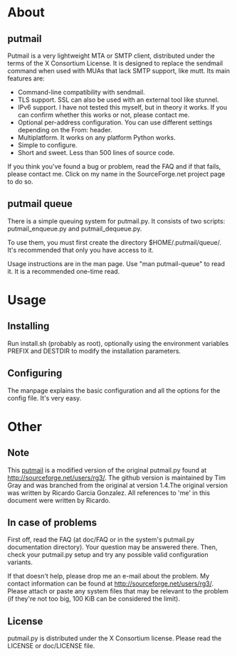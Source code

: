 About
=====

putmail
-------

Putmail is a very lightweight MTA or SMTP client, distributed under the
terms of the X Consortium License. It is designed to replace the
sendmail command when used with MUAs that lack SMTP support, like mutt.
Its main features are:

- Command-line compatibility with sendmail.
- TLS support. SSL can also be used with an external tool like stunnel.
- IPv6 support. I have not tested this myself, but in theory it works.
  If you can confirm whether this works or not, please contact me.
- Optional per-address configuration. You can use different settings
  depending on the From: header.
- Multiplatform. It works on any platform Python works.
- Simple to configure.
- Short and sweet. Less than 500 lines of source code.

If you think you've found a bug or problem, read the FAQ and if that
fails, please contact me.  Click on my name in the SourceForge.net
project page to do so.


putmail queue
-------------

There is a simple queuing system for putmail.py.  It consists of two
scripts: putmail_enqueue.py and putmail_dequeue.py.

To use them, you must first create the directory $HOME/.putmail/queue/.
It's recommended that only you have access to it.

Usage instructions are in the man page. Use "man putmail-queue" to read
it. It is a recommended one-time read.


Usage
=====

Installing
----------

Run install.sh (probably as root), optionally using the environment
variables PREFIX and DESTDIR to modify the installation parameters.


Configuring
-----------

The manpage explains the basic configuration and all the options for the
config file. It's very easy.


Other
=====

Note
----

This [putmail](https://github.com/tgray/putmail) is a modified version
of the original putmail.py found at <http://sourceforge.net/users/rg3/>.
The github version is maintained by Tim Gray and was branched from the
original at version 1.4.The original version was written by Ricardo
Garcia Gonzalez.  All references to 'me' in this document were written
by Ricardo.


In case of problems
-------------------

First off, read the FAQ (at doc/FAQ or in the system's putmail.py
documentation directory). Your question may be answered there. Then,
check your putmail.py setup and try any possible valid configuration
variants.

If that doesn't help, please drop me an e-mail about the problem. My
contact information can be found at <http://sourceforge.net/users/rg3/>.
Please attach or paste any system files that may be relevant to the
problem (if they're not too big, 100 KiB can be considered the limit).


License
-------

putmail.py is distributed under the X Consortium license. Please
read the LICENSE or doc/LICENSE file.
